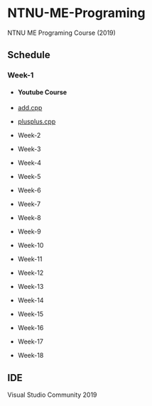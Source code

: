 # NTNU-ME-Programing
NTNU ME Programing Course (2019)

## Schedule
### Week-1 

  * #### Youtube Course
  * [add.cpp](Week-1/YoutubeCourse/add.cpp)
  * [plusplus.cpp](Week-1/YoutubeCourse/plusplus.cpp)

* Week-2 

* Week-3

* Week-4

* Week-5

* Week-6

* Week-7

* Week-8

* Week-9

* Week-10

* Week-11

* Week-12

* Week-13

* Week-14

* Week-15

* Week-16

* Week-17

* Week-18

## IDE
Visual Studio Community 2019
